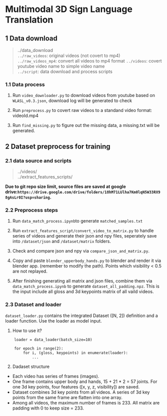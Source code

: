 # **Multimodal 3D Sign Language Translation**

## 1 Data download
> ../data_download  
> `../raw_videos`: original videos (not covert to mp4)  
> `../raw_videos_mp4`: convert all videos to mp4 format
> `../videos`: covert youtube video name to simple video name  
> `../script`: data download and process scripts

### 1.1 Data process
1. Run `video_downloader.py` to download videos from youtube based on `WLASL_v0.3.json`, download log will be generated to check

2. Run `preprocess.py` to covert raw videos to a standand video format: videoId.mp4

3. Run `find_missing.py` to figure out the missing data, a missing.txt will be generated.

## 2 Dataset preprocess for training
### 2.1 data source and scripts
> ../videos/  
> ../extract_features_scripts/  

**Due to git repo size limit, source files are saved at google drive:`https://drive.google.com/drive/folders/18hM71LUlha7Km0lqN5W33RX98gAsLr0I?usp=sharing`.**

### 2.2 Preprocess steps
1. Run `data_match_process.ipynb`to generate `matched_samples.txt`

2. Run `extract_features_script/convert_video_to_matrix.py` to handle series of videos and generate their json and npy files, seperately save into `/dataset/json` and `/dataset/matrix` folders.

3. Check and compare json and npy via `compare_json_and_matrix.py`.

4. Copy and paste `blender_upperbody_hands.py` to blender and render it via blender app. (remember to modify the path). Points which visibility < 0.5 are not replayed.

5. After finishing generating all matrix and json files, combine them via `data_match_process.ipynb` to generate `dataset_all_padding.npz`.  This is the input include all gloss and 3d keypoints matrix of all vaild videos.

### 2.3 Dataset and loader
`dataset_loader.py` contains the integrated Dataset ([N, 2]) definition and a loader function. Use the loader as model input.

1. How to use it?
```
    loader = data_loader(batch_size=10)

    for epoch in range(2):
        for i, (gloss, keypoints) in enumerate(loader):
            ...
```
2. Dadaset structure
* Each video has series of frames (images).
* One frame contains upper body and hands, 15 + 21 * 2 = 57 joints. For one 3d key points, four features ([x, y, z, visibility]) are saved.
* Dataset combines 3d key points from all videos. A series of 3d key points from the same frame are flatten into one array.
* Among all videos, the maximum number of frames is 233. All matrix are padding with 0 to keep size = 233.
